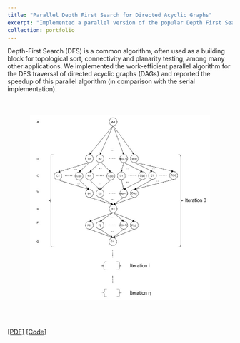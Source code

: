 ```yaml
---
title: "Parallel Depth First Search for Directed Acyclic Graphs"
excerpt: "Implemented a parallel version of the popular Depth First Search algorithm which is by nature non-serializable, written entirely in CUDA and showed significant performance improvement over the serial version over large graphs."
collection: portfolio
---
```


Depth-First Search (DFS) is a common algorithm, often used as a building block for topological sort, connectivity and planarity testing, among many other applications. We implemented the work-efficient parallel algorithm for the DFS traversal of directed acyclic graphs (DAGs) and reported the speedup of this parallel algorithm (in comparison with the serial implementation).
<br/><img style='margin: auto; padding: 50px; display: block; width: 80% !important; max-width: 700px !important;' src='/images/Parallel_DFS.jpg'>

[[PDF]](https://virajparimi.github.io/files/portfolio-7/report.pdf) [[Code]](https://github.com/divyanshu-talwar/Parallel-DFS)
